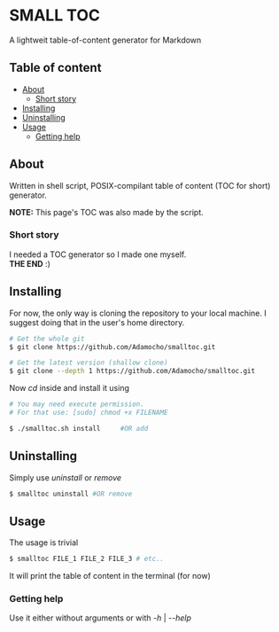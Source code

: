 # SMALL TOC

A lightweit table-of-content generator for Markdown

## Table of content

- [About](#about)
    - [Short story](#short-story)
- [Installing](#installing)
- [Uninstalling](#uninstalling)
- [Usage](#usage)
    - [Getting help](#getting-help)

## About

Written in shell script, POSIX-compilant table of content (TOC for short) generator.

**NOTE:**
This page's TOC was also made by the script.

### Short story

I needed a TOC generator so I made one myself.  
**THE END** :)

## Installing

For now, the only way is cloning the repository to your local machine. I suggest doing that in the user's home directory.

```zsh
# Get the whole git
$ git clone https://github.com/Adamocho/smalltoc.git

# Get the latest version (shallow clone)
$ git clone --depth 1 https://github.com/Adamocho/smalltoc.git
```

Now *cd* inside and install it using

```zsh
# You may need execute permission. 
# For that use: [sudo] chmod +x FILENAME

$ ./smalltoc.sh install     #OR add
```

## Uninstalling

Simply use *uninstall* or *remove*

```zsh
$ smalltoc uninstall #OR remove
```

## Usage

The usage is trivial

```zsh
$ smalltoc FILE_1 FILE_2 FILE_3 # etc..
```

It will print the table of content in the terminal (for now)

### Getting help

Use it either without arguments or with *-h* | *--help*